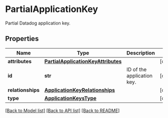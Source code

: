 # PartialApplicationKey

Partial Datadog application key.

## Properties
Name | Type | Description | Notes
------------ | ------------- | ------------- | -------------
**attributes** | [**PartialApplicationKeyAttributes**](PartialApplicationKeyAttributes.md) |  | [optional] 
**id** | **str** | ID of the application key. | [optional] 
**relationships** | [**ApplicationKeyRelationships**](ApplicationKeyRelationships.md) |  | [optional] 
**type** | [**ApplicationKeysType**](ApplicationKeysType.md) |  | [optional] 

[[Back to Model list]](README.md#documentation-for-models) [[Back to API list]](README.md#documentation-for-api-endpoints) [[Back to README]](README.md)


